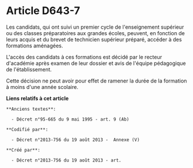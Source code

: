 # Article D643-7

Les candidats, qui ont suivi un premier cycle de l'enseignement supérieur ou des classes préparatoires aux grandes écoles,
peuvent, en fonction de leurs acquis et du brevet de technicien supérieur préparé, accéder à des formations aménagées.

L'accès des candidats à ces formations est décidé par le recteur d'académie après examen de leur dossier et avis de l'équipe
pédagogique de l'établissement.

Cette décision ne peut avoir pour effet de ramener la durée de la formation à moins d'une année scolaire.

**Liens relatifs à cet article**

	**Anciens textes**:

	  - Décret n°95-665 du 9 mai 1995 - art. 9 (Ab)

	**Codifié par**:

	  - Décret n°2013-756 du 19 août 2013 -  Annexe (V)

	**Créé par**:

	  - Décret n°2013-756 du 19 août 2013 - art.
